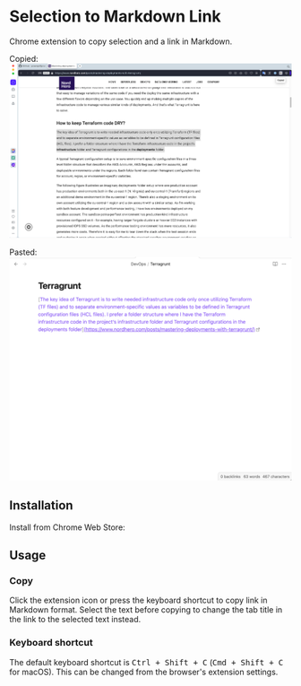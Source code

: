 # Selection to Markdown Link

Chrome extension to copy selection and a link in Markdown.

Copied:
![](images/screenshot-copied.png)

Pasted:
![](images/screenshot-pasted.png)

## Installation

Install from Chrome Web Store:


## Usage

### Copy

Click the extension icon or press the keyboard shortcut to copy link in Markdown format.
Select the text before copying to change the tab title in the link to the selected text instead.

### Keyboard shortcut

The default keyboard shortcut is <kbd>Ctrl + Shift + C</kbd> (<kbd>Cmd + Shift + C</kbd> for macOS).
This can be changed from the browser's extension settings.
